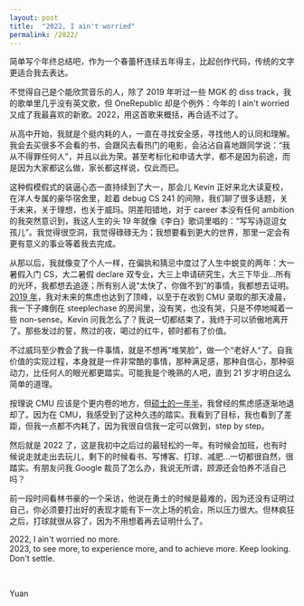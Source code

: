 ```yaml
---
layout: post
title:  "2022, I ain't worried"
permalink: /2022/
---
```


简单写个年终总结吧，作为一个春蕾杯连续五年得主，比起创作代码，传统的文字更适合我去表达。

不觉得自己是个能欣赏音乐的人，除了 2019 年听过一些 MGK 的 diss track，我的歌单里几乎没有英文歌，但 OneRepublic 却是个例外：今年的 I ain't worried 又成了我最喜欢的新歌。2022，用这首歌来概括，再合适不过了。

从高中开始，我就是个挺内耗的人，一直在寻找安全感，寻找他人的认同和理解。我会去买很多不会看的书，会跟风去看热门的电影，会沾沾自喜地跟同学说：“我从不得罪任何人”，并且以此为荣。甚至考标化和申请大学，都不是因为前途，而是因为大家都这么做，家长都这样说，仅此而已。

这种假模假式的装逼心态一直持续到了大一，那会儿 Kevin 正好来北大读夏校，在洋人专属的豪华宿舍里，趁着 debug CS 241 的间隙，我们聊了很多话题，关于未来，关于理想，也关于威玛。阴差阳错地，对于 career 本没有任何 ambition 的我突然意识到，我这人生的头 19 年就像《李白》歌词里唱的：“写写诗逗逗女孩儿”。我觉得很空洞，我觉得碌碌无为；我想要看到更大的世界，那里一定会有更有意义的事业等着我去完成。

从那以后，我就像变了个人一样，在偏执和猜忌中度过了人生中蜕变的两年：大一暑假入门 CS，大二暑假 declare 双专业，大三上申请研究生，大三下毕业...所有的光环，我都想去追逐；所有别人说“太快了，你做不到”的事情，我都想去证明。[2019 年](/2019)，我对未来的焦虑也达到了顶峰，以至于在收到 CMU 录取的那天凌晨，我一下子瘫倒在 steeplechase 的房间里，没有笑，也没有哭，只是不停地喊着一些 non-sense。Kevin 问我怎么了？我说一切都结束了，我终于可以骄傲地离开了。那些发过的誓，熬过的夜，喝过的红牛，顿时都有了价值。

不过威玛至少教会了我一件事情，就是不想再“堆笑脸”，做一个“老好人“了。自我价值的实现过程，本身就是一件非常酷的事情，那种满足感，那种自信心，那种驱动力，比任何人的眼光都更踏实。可能我是个晚熟的人吧，直到 21 岁才明白这么简单的道理。

按理说 CMU 应该是个更内卷的地方，但[硕士的一年半](/cmu-master)，我曾经的焦虑感逐渐地退却了。因为在 CMU，我感受到了这种久违的踏实。我看到了目标，我也看到了差距，但我一点都不内耗了，因为我很自信我一定可以做到，step by step。

然后就是 2022 了，这是我初中之后过的最轻松的一年。有时候会加班，也有时候说走就走出去玩儿，剩下的时候看书、写博客、打球、减肥...一切都很自然，很踏实。有朋友问我 Google 裁员了怎么办，我说无所谓，顾源还会怕养不活自己吗？

前一段时间看林书豪的一个采访，他说在勇士的时候是最难的，因为还没有证明过自己，你必须要打出好的表现才能有下一次上场的机会，所以压力很大。但林疯狂之后，打球就很从容了，因为不用想着再去证明什么了。

2022, I ain't worried no more. <br>
2023, to see more, to experience more, and to achieve more. Keep looking. Don't settle.

&nbsp;

Yuan
